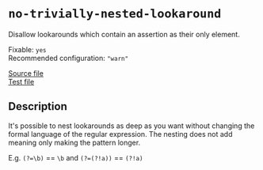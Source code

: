 # `no-trivially-nested-lookaround`

Disallow lookarounds which contain an assertion as their only element.

Fixable: `yes` <br> Recommended configuration: `"warn"`

[Source file](https://github.com/RunDevelopment/eslint-plugin-clean-regex/blob/master/lib/rules/no-trivially-nested-lookaround.js) <br> [Test file](https://github.com/RunDevelopment/eslint-plugin-clean-regex/blob/master/tests/lib/rules/no-trivially-nested-lookaround.js)


## Description

It's possible to nest lookarounds as deep as you want without changing the formal language of the regular expression.
The nesting does not add meaning only making the pattern longer.

E.g. `(?=\b)` == `\b` and `(?=(?!a))` == `(?!a)`

